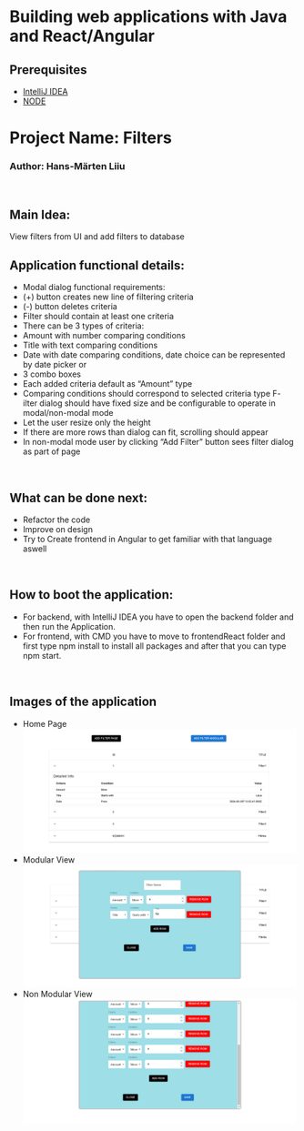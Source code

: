 # Building web applications with Java and React/Angular

## Prerequisites

- [IntelliJ IDEA](https://www.jetbrains.com/idea/)
- [NODE](https://nodejs.org/en/download/prebuilt-installer/)

# Project Name: Filters

### Author: Hans-Märten Liiu

</br>

## Main Idea:

View filters from UI and add filters to database

## Application functional details:

- Modal dialog functional requirements:
- (+) button creates new line of filtering criteria
- (-) button deletes criteria
- Filter should contain at least one criteria
- There can be 3 types of criteria:
- Amount with number comparing conditions
- Title with text comparing conditions
- Date with date comparing conditions, date choice can be represented by date picker or
- 3 combo boxes
- Each added criteria default as “Amount” type
- Comparing conditions should correspond to selected criteria type
  F- ilter dialog should have fixed size and be configurable to operate in modal/non-modal mode
- Let the user resize only the height
- If there are more rows than dialog can fit, scrolling should appear
- In non-modal mode user by clicking “Add Filter” button sees filter dialog as part of page

</br>

## What can be done next:

- Refactor the code
- Improve on design
  </br>
- Try to Create frontend in Angular to get familiar with that language aswell

</br>

## How to boot the application:

- For backend, with IntelliJ IDEA you have to open the backend folder and then run the Application.
- For frontend, with CMD you have to move to frontendReact folder and first type npm install to install all packages and after that you can type npm start.

</br>

## Images of the application

- Home Page
  ![Source code](screenshots/HomePage.png)
- Modular View
  ![Source code](screenshots/HomePageModular.png)
- Non Modular View
  ![Source code](screenshots/AddFilterPage.png)
